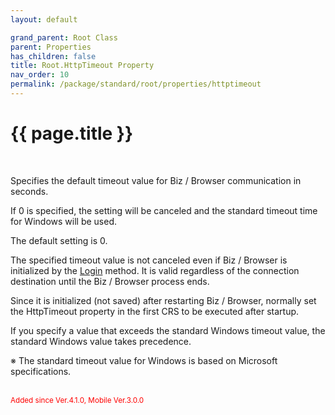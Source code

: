 ```yaml
---
layout: default

grand_parent: Root Class
parent: Properties
has_children: false
title: Root.HttpTimeout Property
nav_order: 10
permalink: /package/standard/root/properties/httptimeout
---
```

# {{ page.title }}
<br>

Specifies the default timeout value for Biz / Browser communication in seconds.

 

If 0 is specified, the setting will be canceled and the standard timeout time for Windows will be used.

The default setting is 0.

The specified timeout value is not canceled even if Biz / Browser is initialized by the <a href="/package/standard/root/methods/login">Login</a> method. It is valid regardless of the connection destination until the Biz / Browser process ends.

Since it is initialized (not saved) after restarting Biz / Browser, normally set the HttpTimeout property in the first CRS to be executed after startup.

If you specify a value that exceeds the standard Windows timeout value, the standard Windows value takes precedence.

※ The standard timeout value for Windows is based on Microsoft specifications.

<br><small><span style="color:red">Added since Ver.4.1.0, Mobile Ver.3.0.0</span></small>